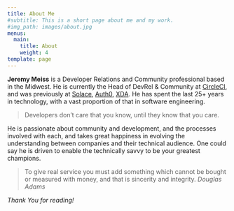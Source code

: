 ```yaml
---
title: About Me
#subtitle: This is a short page about me and my work.
#img_path: images/about.jpg
menus:
  main:
    title: About
    weight: 4
template: page
---
```


**Jeremy Meiss** is a Developer Relations and Community professional based in the Midwest. He is currently the Head of DevRel & Community at [CircleCI](https://circleci.com), and was previously at [Solace](https://solace.com), [Auth0](https://auth0.com), [XDA](https://xda-developers.com). He has spent the last 25+ years in technology, with a vast proportion of that in software engineering. 

> Developers don’t care that you know, until they know that you care.

He is passionate about community and development, and the processes involved with each, and takes great happiness in evolving the understanding between companies and their technical audience. One could say he is driven to enable the technically savvy to be your greatest champions.

> To give real service you must add something which cannot be bought or measured with money, and that is sincerity and integrity. 
<cite>_Douglas Adams_</cite>

_Thank You for reading!_